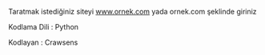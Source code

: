Taratmak istediğiniz siteyi www.ornek.com yada ornek.com şeklinde giriniz

Kodlama Dili : Python

Kodlayan : Crawsens
